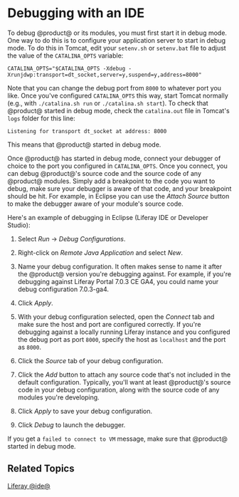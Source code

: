 # Debugging with an IDE [](id=debugging-with-an-ide)

To debug @product@ or its modules, you must first start it in debug mode. One 
way to do this is to configure your application server to start in debug mode. 
To do this in Tomcat, edit your `setenv.sh` or `setenv.bat` file to adjust the 
value of the `CATALINA_OPTS` variable: 

    CATALINA_OPTS="$CATALINA_OPTS -Xdebug -Xrunjdwp:transport=dt_socket,server=y,suspend=y,address=8000"

Note that you can change the debug port from `8000` to whatever port you like. 
Once you've configured `CATALINA_OPTS` this way, start Tomcat normally (e.g., 
with `./catalina.sh run` or `./catalina.sh start`). To check that @product@ 
started in debug mode, check the `catalina.out` file in Tomcat's `logs` folder 
for this line: 

    Listening for transport dt_socket at address: 8000

This means that @product@ started in debug mode. 

Once @product@ has started in debug mode, connect your debugger of choice to the 
port you configured in `CATALINA_OPTS`. Once you connect, you can debug 
@product@'s source code and the source code of any @product@ modules. Simply add 
a breakpoint to the code you want to debug, make sure your debugger is aware of 
that code, and your breakpoint should be hit. For example, in Eclipse you can 
use the *Attach Source* button to make the debugger aware of your module's 
source code. 

Here's an example of debugging in Eclipse (Liferay IDE or Developer Studio): 

1.  Select *Run* &rarr; *Debug Configurations*. 

2.  Right-click on *Remote Java Application* and select *New*. 

3.  Name your debug configuration. It often makes sense to name it after the 
    @product@ version you're debugging against. For example, if you're debugging 
    against Liferay Portal 7.0.3 CE GA4, you could name your debug configuration 
    7.0.3-ga4. 

4.  Click *Apply*. 

5.  With your debug configuration selected, open the *Connect* tab and make sure 
    the host and port are configured correctly. If you're debugging against a 
    locally running Liferay instance and you configured the debug port as port 
    `8000`, specify the host as `localhost` and the port as `8000`. 

6.  Click the *Source* tab of your debug configuration. 

7.  Click the *Add* button to attach any source code that's not included in the 
    default configuration. Typically, you'll want at least @product@'s source 
    code in your debug configuration, along with the source code of any modules 
    you're developing. 

8.  Click *Apply* to save your debug configuration. 

9.  Click *Debug* to launch the debugger. 

If you get a `failed to connect to VM` message, make sure that @product@ started 
in debug mode. 

## Related Topics [](id=related-topics)

[Liferay @ide@](/develop/tutorials/-/knowledge_base/7-0/liferay-ide)
